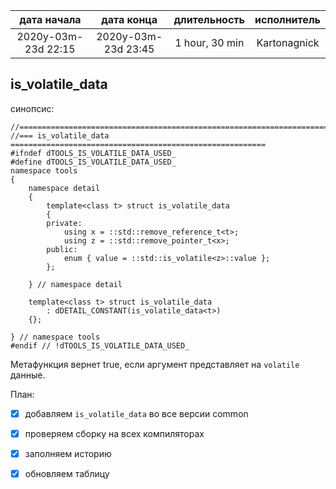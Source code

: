 
| дата начала         |   дата конца        | длительность   | исполнитель  |
|:-------------------:|:-------------------:|:--------------:|:------------:|
| 2020y-03m-23d 22:15 | 2020y-03m-23d 23:45 | 1 hour, 30 min | Kartonagnick |

is_volatile_data
---

синопсис:

```
//==============================================================================
//=== is_volatile_data =========================================================
#ifndef dTOOLS_IS_VOLATILE_DATA_USED_ 
#define dTOOLS_IS_VOLATILE_DATA_USED_
namespace tools
{
    namespace detail
    {
        template<class t> struct is_volatile_data
        {
        private:
            using x = ::std::remove_reference_t<t>;
            using z = ::std::remove_pointer_t<x>;
        public:
            enum { value = ::std::is_volatile<z>::value };
        };

    } // namespace detail

    template<class t> struct is_volatile_data
        : dDETAIL_CONSTANT(is_volatile_data<t>)
    {};

} // namespace tools
#endif // !dTOOLS_IS_VOLATILE_DATA_USED_
```

Метафункция вернет true, если аргумент представляет на `volatile` данные.

План:  
  - [x] добавляем `is_volatile_data` во все версии common
  - [x] проверяем сборку на всех компиляторах  
  - [x] заполняем историю  
  - [x] обновляем таблицу  



